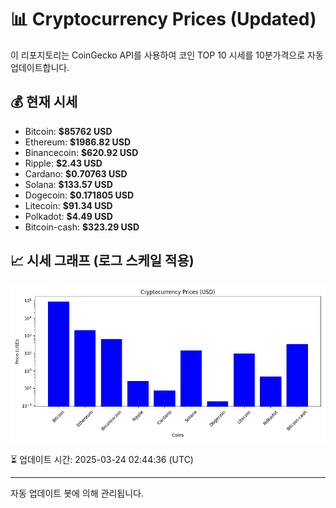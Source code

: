 
# 📊 Cryptocurrency Prices (Updated)

이 리포지토리는 CoinGecko API를 사용하여 코인 TOP 10 시세를 10분가격으로 자동 업데이트합니다.

## 💰 현재 시세
- Bitcoin: **$85762 USD**
- Ethereum: **$1986.82 USD**
- Binancecoin: **$620.92 USD**
- Ripple: **$2.43 USD**
- Cardano: **$0.70763 USD**
- Solana: **$133.57 USD**
- Dogecoin: **$0.171805 USD**
- Litecoin: **$91.34 USD**
- Polkadot: **$4.49 USD**
- Bitcoin-cash: **$323.29 USD**

## 📈 시세 그래프 (로그 스케일 적용)
![Crypto Prices](crypto_prices.png)

⏳ 업데이트 시간: 2025-03-24 02:44:36 (UTC)

---
자동 업데이트 봇에 의해 관리됩니다.
